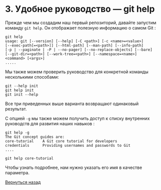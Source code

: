 # 3. Удобное руководство — git help

Прежде чем мы создадим наш первый репозиторий, давайте запустим команду `git help`. Он отображает полезную информацию о самом Git :
```
git help
usage: git [--version] [--help] [-C <path>] [-c <name>=<value>]
[--exec-path[=<path>]] [--html-path] [--man-path] [--info-path]
[-p | --paginate | -P | --no-pager] [--no-replace-objects] [--bare]
[--git-dir=<path>] [--work-tree=<path>] [--namespace=<name>]
<command> [<args>]
.....
```
Мы также можем проверить руководство для конкретной команды несколькими способами:
```
git --help init
git help init
git init --help
```
Все три приведенных выше варианта возвращают одинаковый результат.

С опцией `-g` мы также можем получить доступ к списку внутренних руководств для развития наших навыков :
```
git help -g
The Git concept guides are:
core-tutorial    A Git core tutorial for developers
credentials      Providing usernames and passwords to Git
....
```
```
git help core-tutorial
```
Чтобы узнать подробнее, нам нужно указать его имя в качестве параметра.

[Вернуться назад](../readme.md)